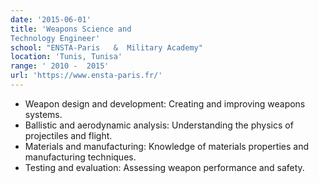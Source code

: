 ```yaml
---
date: '2015-06-01'
title: 'Weapons Science and
Technology Engineer'
school: "ENSTA-Paris   &  Military Academy"
location: 'Tunis, Tunisa'
range: ' 2010 -  2015'
url: 'https://www.ensta-paris.fr/'
---
```


- Weapon design and development: Creating and improving weapons systems.
- Ballistic and aerodynamic analysis: Understanding the physics of projectiles and flight.
- Materials and manufacturing: Knowledge of materials properties and manufacturing techniques.
- Testing and evaluation: Assessing weapon performance and safety.
